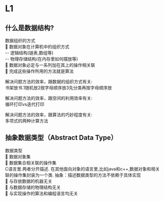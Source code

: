 # L1
## 什么是数据结构?
数据组织的方式  
 数据对象在计算机中的组织方式  
-- 逻辑结构(链表,数组等)  
-- 物理存储结构(在内存里如何摆放等)  
 数据对象必定与一系列加在其上的操作相关联  
 完成这些操作所用的方法就是算法  

解决问题方法的效率，跟数据的组织方式有关:   
书架放书.1随机放2按字母顺序放3先分类再按字母顺序放  

解决问题方法的效率，跟空间的利用效率有关:    
循环打印vs迭代打印  

解决问题方法的效率，跟算法的巧妙程度有关:  
多项式的两种计算方法  

## 抽象数据类型（Abstract Data Type）  
数据类型  
 数据对象集  
 数据集合相关联的操作集  
C语言里.两者分开描述. 在其他面向对象的语言里,比如java和c++,数据对象和相关联的操作集封装为一个类.
抽象：描述数据类型的方法不依赖于具体实现    
 与存放数据的机器无关  
 与数据存储的物理结构无关  
 与实现操作的算法和编程语言均无关  

